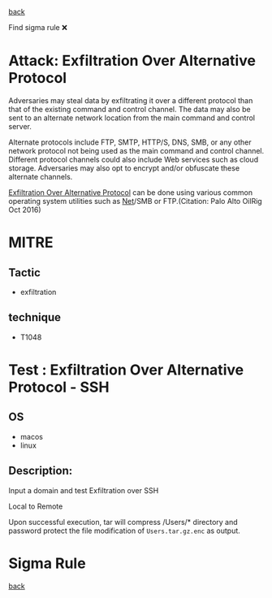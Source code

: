 
[back](../index.md)

Find sigma rule :x: 

# Attack: Exfiltration Over Alternative Protocol 

Adversaries may steal data by exfiltrating it over a different protocol than that of the existing command and control channel. The data may also be sent to an alternate network location from the main command and control server.  

Alternate protocols include FTP, SMTP, HTTP/S, DNS, SMB, or any other network protocol not being used as the main command and control channel. Different protocol channels could also include Web services such as cloud storage. Adversaries may also opt to encrypt and/or obfuscate these alternate channels. 

[Exfiltration Over Alternative Protocol](https://attack.mitre.org/techniques/T1048) can be done using various common operating system utilities such as [Net](https://attack.mitre.org/software/S0039)/SMB or FTP.(Citation: Palo Alto OilRig Oct 2016) 

# MITRE
## Tactic
  - exfiltration


## technique
  - T1048


# Test : Exfiltration Over Alternative Protocol - SSH
## OS
  - macos
  - linux


## Description:
Input a domain and test Exfiltration over SSH

Local to Remote

Upon successful execution, tar will compress /Users/* directory and password protect the file modification of `Users.tar.gz.enc` as output.


# Sigma Rule


[back](../index.md)
